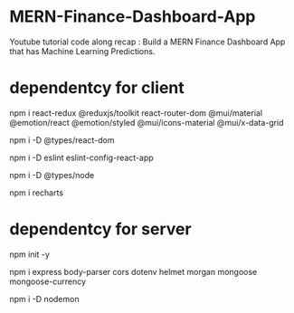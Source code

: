 # MERN-Finance-Dashboard-App

Youtube tutorial code along recap : Build a MERN Finance Dashboard App that has Machine Learning Predictions.

# dependentcy for client

npm i react-redux @reduxjs/toolkit react-router-dom @mui/material @emotion/react @emotion/styled @mui/icons-material @mui/x-data-grid

npm i -D @types/react-dom

npm i -D eslint eslint-config-react-app

npm i -D @types/node

npm i recharts

# dependentcy for server

npm init -y

npm i express body-parser cors dotenv helmet morgan mongoose mongoose-currency

npm i -D nodemon
